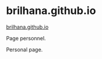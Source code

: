# brilhana.github.io

[brilhana.github.io](http://brilhana.github.io)

Page personnel.

Personal page.